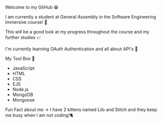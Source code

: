 Welcome to my GitHub 😁

I am currently a student at General Assembly in the Software Engineering Immersive course! 🧠

This will be a good look at my progress throughout the course and my further studies 📈

I'm currently learning OAuth Authentication and all about API's 🤔

My Tool Box 🤖
- JavaScript
- HTML
- CSS
- EJS
- Node.js
- MongoDB
- Mongoose

Fun Fact about me -> I have 2 kittens named Lilo and Stitch and they keep me busy when I am not coding!🐈
